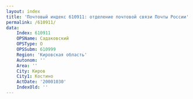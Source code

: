 ```yaml
---
layout: index
title: 'Почтовый индекс 610911: отделение почтовой связи Почты России'
permalink: /610911/
data:
    Index: 610911
    OPSName: Садаковский
    OPSType: О
    OPSSubm: 610999
    Region: 'Кировская область'
    Autonom: ''
    Area: ''
    City: Киров
    City1: Костино
    ActDate: '20001030'
    IndexOld: ''
---
```

